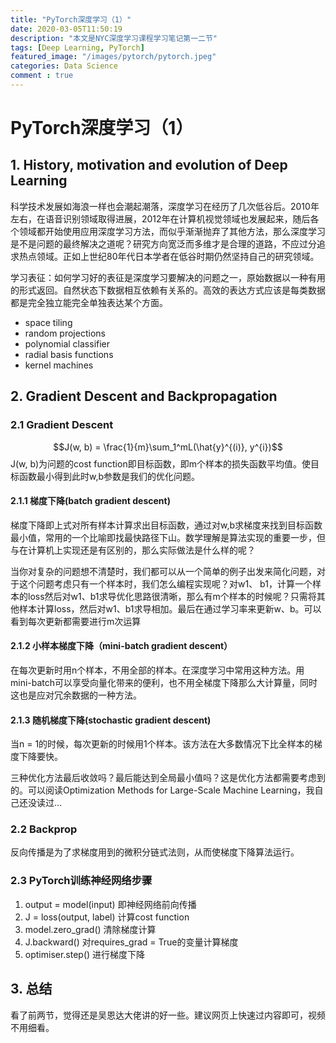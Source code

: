```yaml
---
title: "PyTorch深度学习（1）"
date: 2020-03-05T11:50:19
description: "本文是NYC深度学习课程学习笔记第一二节"
tags: [Deep Learning, PyTorch]
featured_image: "/images/pytorch/pytorch.jpeg"
categories: Data Science
comment : true
---
```


# PyTorch深度学习（1）
## 1. History, motivation and evolution of Deep Learning
科学技术发展如海浪一样也会潮起潮落，深度学习在经历了几次低谷后。2010年左右，在语音识别领域取得进展，2012年在计算机视觉领域也发展起来，随后各个领域都开始使用应用深度学习方法，而似乎渐渐抛弃了其他方法，那么深度学习是不是问题的最终解决之道呢？研究方向宽泛而多维才是合理的道路，不应过分追求热点领域。正如上世纪80年代日本学者在低谷时期仍然坚持自己的研究领域。 

学习表征：如何学习好的表征是深度学习要解决的问题之一，原始数据以一种有用的形式返回。自然状态下数据相互依赖有关系的。高效的表达方式应该是每类数据都是完全独立能完全单独表达某个方面。
* space tiling
* random projections
* polynomial classifier
* radial basis functions
* kernel machines

## 2. Gradient Descent and Backpropagation
### 2.1 Gradient Descent
$$J(w, b) = \frac{1}{m}\sum_1^mL(\hat{y}^{(i)}, y^{i})$$
J(w, b)为问题的cost function即目标函数，即m个样本的损失函数平均值。使目标函数最小得到此时w,b参数是我们的优化问题。

#### 2.1.1 梯度下降(batch gradient descent)
梯度下降即上式对所有样本计算求出目标函数，通过对w,b求梯度来找到目标函数最小值，常用的一个比喻即找最快路径下山。数学理解是算法实现的重要一步，但与在计算机上实现还是有区别的，那么实际做法是什么样的呢？

当你对复杂的问题想不清楚时，我们都可以从一个简单的例子出发来简化问题，对于这个问题考虑只有一个样本时，我们怎么编程实现呢？对w1、 b1，计算一个样本的loss然后对w1、b1求导优化思路很清晰，那么有m个样本的时候呢？只需将其他样本计算loss，然后对w1、b1求导相加。最后在通过学习率来更新w、b。可以看到每次更新都需要进行m次运算

#### 2.1.2 小样本梯度下降（mini-batch gradient descent）
在每次更新时用n个样本，不用全部的样本。在深度学习中常用这种方法。用mini-batch可以享受向量化带来的便利，也不用全梯度下降那么大计算量，同时这也是应对冗余数据的一种方法。

#### 2.1.3 随机梯度下降(stochastic gradient descent)
当n = 1的时候，每次更新的时候用1个样本。该方法在大多数情况下比全样本的梯度下降要快。

三种优化方法最后收敛吗？最后能达到全局最小值吗？这是优化方法都需要考虑到的。可以阅读Optimization Methods for Large-Scale Machine Learning，我自己还没读过...

### 2.2 Backprop
反向传播是为了求梯度用到的微积分链式法则，从而使梯度下降算法运行。

### 2.3 PyTorch训练神经网络步骤
1. output = model(input) 即神经网络前向传播
2. J = loss(output, label) 计算cost function
3. model.zero_grad() 清除梯度计算
4. J.backward() 对requires_grad = True的变量计算梯度
5. optimiser.step() 进行梯度下降

## 3. 总结
看了前两节，觉得还是吴恩达大佬讲的好一些。建议网页上快速过内容即可，视频不用细看。

